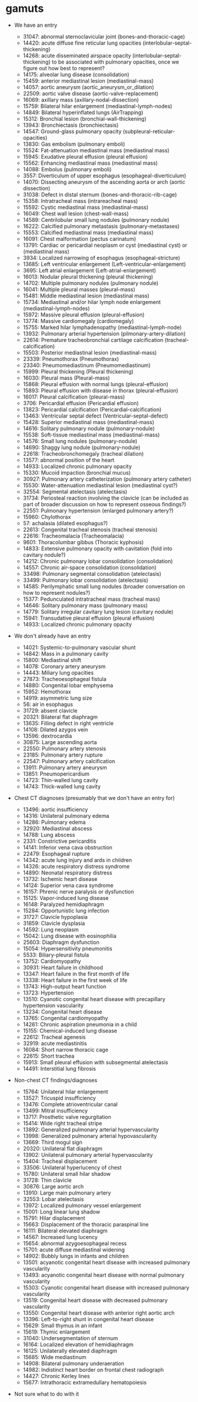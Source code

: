 # gamuts

- We have an entry
  - 31047: abnormal sternoclavicular joint
  (bones-and-thoracic-cage)
  - 14420: acute diffuse fine reticular lung opacities
  (interlobular-septal-thickening)
  - 14268: acute disseminated airspace opacity
  (interlobular-septal-thickening)
  to be associated with pulmonary opacities, once we figure out how best to represent?
  - 14175: alveolar lung disease
  (consolidation)
  - 15459: anterior mediastinal lesion
  (mediastinal-mass)
  - 14057: aortic aneurysm
  (aortic_aneurysm_or_dilation)
  - 22509: aortic valve disease
  (aortic-valve-replacement)
  - 16069: axillary mass
  (axillary-nodal-dissection)
  - 15759: Bilateral hilar enlargement
  (mediastinal-lymph-nodes)
  - 14849: Bilateral hyperinflated lungs
  (AirTrapping)
  - 15312: Bronchial lesion
  (bronchial-wall-thickening)
  - 13943: Bronchiectasis
  (bronchiectasis)
  - 14547: Ground-glass pulmonary opacity
  (subpleural-reticular-opacities)
  - 13830: Gas embolism
  (pulmonary emboli)
  - 15524: Fat-attenuation mediastinal mass
  (mediastinal mass)
  - 15945: Exudative pleural effusion
  (pleural effusion)
  - 15562: Enhancing mediastinal mass
  (mediastinal mass)
  - 14088: Embolus
  (pulmonary emboli)
  - 3557: Diverticulum of upper esophagus
  (esophageal-diverticulum)
  - 14070: Dissecting aneurysm of the ascending aorta or arch
  (aortic dissection)
  - 31038: Defect in distal sternum
  (bones-and-thoracic-rib-cage)
  - 15358: Intratracheal mass
  (intrareacheal mass)
  - 15592: Cystic mediastinal mass
  (mediastinal-mass)
  - 16049: Chest wall lesion
  (chest-wall-mass)
  - 14589: Centrilobular small lung nodules
  (pulmonary nodule)
  - 16222: Calcified pulmonary metastasis
  (pulmonary-metastases)
  - 15553: Calcified mediastinal mass
  (mediastinal mass)
  - 16091: Chest malformation
  (pectus carinatum)
  - 13791: Cardiac or pericardial neoplasm or cyst
  (mediastinal cyst) or (mediastinal mass)
  - 3934: Localized narrowing of esophagus
  (esophageal-stricture)
  - 13685: Left ventricular enlargement
  (Left-ventricular-enlargement)
  - 3695: Left atrial enlargement
  (Left-atrial-enlargement)
  - 16013: Nodular pleural thickening
  (pleural thickening)
  - 14702: Multiple pulmonary nodules
  (pulmonary nodule)
  - 16041: Multiple pleural masses
  (pleural-mass)
  - 15481: Middle mediastinal lesion
  (mediastinal mass)
  - 15734: Mediastinal and/or hilar lymph node enlargement
  (mediastinal-lymph-nodes)
  - 15972: Massive pleural effusion
  (pleural-effusion)
  - 13774: Massive cardiomegaly
  (cardiomegaly)
  - 15755: Marked hilar lymphadenopathy
  (mediastinal-lymph-node)
  - 13932: Pulmonary arterial hypertension
  (pilmonary-artery-dilation)
  - 22614: Premature tracheobronchial cartilage calcification
  (tracheal- calcification)
  - 15503: Posterior mediastinal lesion
  (mediastinal-mass)
  - 23339: Pneumothorax
  (Pneumothorax)
  - 23340: Pneumomediastinum
  (Pneumomediastinum)
  - 15999: Pleural thickening
  (Pleural thickening)
  - 16030: Pleural mass
  (Pleural-mass)
  - 15868: Pleural effusion with normal lungs
  (pleural-effusion)
  - 15893: Pleural effusion with disease in thorax
  (pleural-effusion)
  - 16017: Pleural calcification
  (pleural-mass)
  - 3706: Pericardial effusion
  (Pericardial effusion)
  - 13823: Pericardial calcification
  (Pericardial-calcification)
  - 13463: Ventricular septal defect
  (Ventricular-septal-defect)
  - 15428: Superior mediastinal mass
  (mediastinal-mass)
  - 14616: Solitary pulmonary nodule
  (pulmonary-nodule)
  - 15538: Soft-tissue mediastinal mass
  (mediastinal-mass)
  - 14576: Small lung nodules
  (pulmonary-nodule)
  - 14690: Shaggy lung nodule
  (pulmonary-nodule)
  - 22618: Tracheobronchomegaly
  (tracheal dilation)
  - 13577: abnormal position of the heart
  - 14933: Localized chronic pulmonary opacity
  - 15330: Mucoid impaction
  (bronchial mucus)
  - 30927: Pulmonary artery catheterization
  (pulmonary artery catheter)
  - 15530: Water-attenuation mediastinal lesion
  (mediastinal cyst?)
  - 32554: Segmental atelectasis
  (atelectasis)
  - 31734: Periosteal reaction involving the clavicle
  (can be included as part of broader discussion on how to represent osseous findings?)
  - 22551: Pulmonary hypertension
  (enlarged pulmonary artery?)
  - 15960: Chylothorax
  - 57: achalasia
  (dilated esophagus?)
  - 22613: Congenital tracheal stenosis
  (tracheal stenosis)
  - 22616: Tracheomalacia
  (Tracheomalacia)
  - 9601: Thoracolumbar gibbus
  (Thoracic kyphosis)
  - 14833: Extensive pulmonary opacity with cavitation
  (fold into cavitary nodule?)
  - 14212: Chronic pulmonary lobar consolidation
  (consolidation)
  - 14557: Chronic air-space consolidation
  (consolidation)
  - 33498: Pulmonary segmental consolidation
  (atelectasis)
  - 33499: Pulmonary lobar consolidation
  (atelectasis)
  - 14585: Perilymphatic small lung nodules
  (broader conversation on how to represent nodules?)
  - 15377: Pedunculated intratracheal mass
  (tracheal mass)
  - 14646: Solitary pulmonary mass
  (pulmonary mass)
  - 14779: Solitary irregular cavitary lung lesion
  (cavitary nodule)
  - 15941: Transudative pleural effusion
  (pleural effusion)
  - 14933: Localized chronic pulmonary opacity

- We don't already have an entry
  - 14021: Systemic-to-pulmonary vascular shunt
  - 14842: Mass in a pulmonary cavity
  - 15800: Mediastinal shift
  - 14078: Coronary artery aneurysm
  - 14443: Miliary lung opacities
  - 27873: Tracheoesophageal fistula
  - 14880: Congenital lobar emphysema
  - 15952: Hemothorax
  - 14919: asymmetric lung size
  - 56: air in esophagus
  - 31729: absent clavicle
  - 20321: Bilateral flat diaphragm
  - 13635: Filling defect in right ventricle
  - 14108: Dilated azygos vein
  - 13596: dextrocardia
  - 30875: Large ascending aorta
  - 22550: Pulmonary artery stenosis
  - 23185: Pulmonary artery rupture
  - 22547: Pulmonary artery calcification
  - 13911: Pulmonary artery aneurysm
  - 13851: Pneumopericardium
  - 14723: Thin-walled lung cavity
  - 14743: Thick-walled lung cavity

- Chest CT diagnoses (presumably that we don't have an entry for)
  - 13496: aortic insufficiency
  - 14316: Unilateral pulmonary edema
  - 14286: Pulmonary edema
  - 32920: Mediastinal abscess
  - 14788: Lung abscess
  - 2331: Constrictive pericarditis
  - 14141: Inferior vena cava obstruction
  - 22479: Esophageal rupture
  - 14342: acute lung injury and ards in children
  - 14326: acute respiratory distress syndrome
  - 14890: Neonatal respiratory distress
  - 13732: Ischemic heart disease
  - 14124: Superior vena cava syndrome
  - 16157: Phrenic nerve paralysis or dysfunction
  - 15125: Vapor-induced lung disease
  - 16148: Paralyzed hemidiaphragm
  - 15284: Opportunistic lung infection
  - 31727: Clavicle hypoplasia
  - 31859: Clavicle dysplasia
  - 14592: Lung neoplasm
  - 15042: Lung disease with eosinophilia
  - 25603: Diaphragm dysfunction
  - 15054: Hypersensitivity pneumonitis
  - 5533: Biliary-pleural fistula
  - 13752: Cardiomyopathy
  - 30931: Heart failure in childhood
  - 13347: Heart failure in the first month of life
  - 13338: Heart failure in the first week of life
  - 13743: High-output heart function
  - 13723: Hypertension
  - 13510: Cyanotic congenital heart disease with precapillary hypertension vascularity
  - 13234: Congenital heart disease
  - 13765: Congenital cardiomyopathy
  - 14261: Chronic aspiration pneumonia in a child
  - 15155: Chemical-induced lung disease
  - 22612: Tracheal agenesis
  - 32919: acute mediastinitis
  - 16084: Short narrow thoracic cage
  - 22615: Short trachea
  - 15913: Small pleural effusion with subsegmental atelectasis
  - 14491: Interstitial lung fibrosis

- Non-chest CT findings/diagnoses
  - 15764: Unilateral hilar enlargement
  - 13527: Tricuspid insufficiency
  - 13476: Complete atrioventricular canal
  - 13499: Mitral insufficiency
  - 13717: Prosthetic valve regurgitation
  - 15414: Wide right tracheal stripe
  - 13892: Generalized pulmonary arterial hypervascularity
  - 13998: Generalized pulmonary arterial hypovascularity
  - 13669: Third mogul sign
  - 20320: Unilateral flat diaphragm
  - 13902: Unilateral pulmonary arterial hypervascularity
  - 15404: Tracheal displacement
  - 33506: Unilateral hyperlucency of chest
  - 15780: Unilateral small hilar shadow
  - 31728: Thin clavicle
  - 30876: Large aortic arch
  - 13910: Large main pulmonary artery
  - 32553: Lobar atelectasis
  - 13972: Localized pulmonary vessel enlargement
  - 15001: Long linear lung shadow
  - 15791: Hilar displacement
  - 15663: Displacement of the thoracic paraspinal line
  - 16111: Bilateral elevated diaphragm
  - 14567: Increased lung lucency
  - 15654: abnormal azygoesophageal recess
  - 15701: acute diffuse mediastinal widening
  - 14902: Bubbly lungs in infants and children
  - 13501: acyanotic congenital heart disease with increased pulmonary vascularity
  - 13493: acyanotic congenital heart disease with normal pulmonary vascularity
  - 15303: Cyanotic congenital heart disease with increased pulmonary vascularity
  - 13519: Congenital heart disease with decreased pulmonary vascularity
  - 13550: Congenital heart disease with anterior right aortic arch
  - 13396: Left-to-right shunt in congenital heart disease
  - 15629: Small thymus in an infant
  - 15619: Thymic enlargement
  - 31040: Undersegmentation of sternum
  - 16164: Localized elevation of hemidiaphragm
  - 16125: Unilaterally elevated diaphragm
  - 15685: Wide mediastinum
  - 14908: Bilateral pulmonary underaeration
  - 14982: Indistinct heart border on frontal chest radiograph
  - 14427: Chronic Kerley lines
  - 15677: Intrathoracic extramedullary hematopoiesis

- Not sure what to do with it
